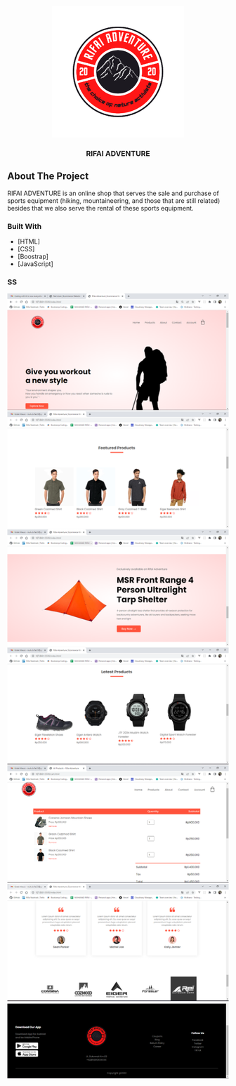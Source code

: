 <br />
<p align="center">
<div align="center">
  <img height="300" src="/images/logo.png" />
</div>

<h3 align="center">RIFAI ADVENTURE</h3>

<!-- ABOUT THE PROJECT -->
## About The Project

RIFAI ADVENTURE is an online shop that serves the sale and purchase of sports equipment (hiking, mountaineering, and those that are still related) besides that we also serve the rental of these sports equipment.


### Built With

- [HTML]
- [CSS]
- [Boostrap]
- [JavaScript]

### SS

<img src="/ss/home-1.png" />
<img src="/ss/feature-2.png" />
<img src="/ss/exklusif-3.png" />
<img src="/ss/latest-4.png" />
<img src="/ss/cekout-5.png" />
<img src="/ss/testimoni-6.png" />
<img src="/ss/footer-7.png" />
